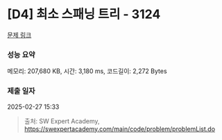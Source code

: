 # [D4] 최소 스패닝 트리 - 3124 

[문제 링크](https://swexpertacademy.com/main/code/problem/problemDetail.do?contestProbId=AV_mSnmKUckDFAWb) 

### 성능 요약

메모리: 207,680 KB, 시간: 3,180 ms, 코드길이: 2,272 Bytes

### 제출 일자

2025-02-27 15:33



> 출처: SW Expert Academy, https://swexpertacademy.com/main/code/problem/problemList.do